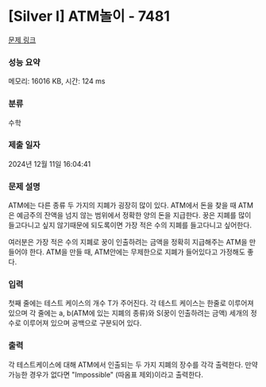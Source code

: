 # [Silver I] ATM놀이 - 7481 

[문제 링크](https://www.acmicpc.net/problem/7481) 

### 성능 요약

메모리: 16016 KB, 시간: 124 ms

### 분류

수학

### 제출 일자

2024년 12월 11일 16:04:41

### 문제 설명

<p>ATM에는 다른 종류 두 가지의 지폐가 굉장히 많이 있다. ATM에서 돈을 찾을 때 ATM은 예금주의 잔액을 넘지 않는 범위에서 정확한 양의 돈을 지급한다. 꿍은 지폐를 많이 들고다니고 싶지 않기때문에 되도록이면 가장 적은 수의 지폐를 들고다니고 싶어한다.</p>

<p>여러분은 가장 적은 수의 지폐로 꿍이 인출하려는 금액을 정확히 지급해주는 ATM을 만들어야 한다. ATM을 만들 때, ATM안에는 무제한으로 지폐가 들어있다고 가정해도 좋다.</p>

### 입력 

 <p>첫째 줄에는 테스트 케이스의 개수 T가 주어진다. 각 테스트 케이스는 한줄로 이루어져 있으며 각 줄에는 a, b(ATM에 있는 지폐의 종류)와 S(꿍이 인출하려는 금액) 세개의 정수로 이루어져 있으며 공백으로 구분되어 있다.</p>

### 출력 

 <p>각 테스트케이스에 대해 ATM에서 인출되는 두 가지 지폐의 장수를 각각 출력한다. 만약 가능한 경우가 없다면 "Impossible" (따옴표 제외)이라고 출력한다.</p>

